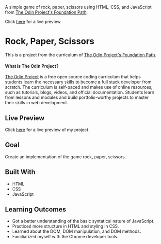 A simple game of rock, paper, scissors using HTML, CSS, and JavaScript from [The Odin Project's Foundation Path](https://www.theodinproject.com/courses/foundations/lessons/rock-paper-scissors).

Click [here](https://cineonizer.github.io/rock-paper-scissors/) for a live preview.


# Rock, Paper, Scissors

This is a project from the curriculum of [The Odin Project's Foundation Path](https://www.theodinproject.com/courses/foundations/lessons/rock-paper-scissors).

#### What is The Odin Project?

[The Odin Project](https://www.theodinproject.com/about) is a free open source coding curriculum that helps students learn the necessary skills to become a full stack developer from scratch. The curriculum is self-paced and makes use of online resources, such as tutorials, blogs, videos, and official documentation. Students learn from lessons and modules and build portfolio-worthy projects to master their skills in web development.

## Live Preview

Click [here](https://cineonizer.github.io/rock-paper-scissors/) for a live preview of my project.

## Goal

Create an implementation of the game rock, paper, scissors.

## Built With

* HTML
* CSS
* JavaScript

## Learning Outcomes

* Got a better understanding of the basic syntatical nature of JavaScript.
* Practiced more structure in HTML and styling in CSS.
* Learned about the DOM, DOM manipulation, and DOM methods.
* Familiarized myself with the Chrome developer tools.

